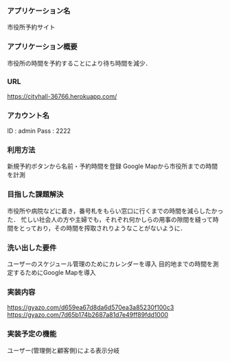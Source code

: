 ### アプリケーション名
  市役所予約サイト

### アプリケーション概要
  市役所の時間を予約することにより待ち時間を減少．

### URL
  https://cityhall-36766.herokuapp.com/

### アカウント名
  ID : admin  Pass : 2222

### 利用方法
  新規予約ボタンから名前・予約時間を登録  Google Mapから市役所までの時間を計測

### 目指した課題解決
  市役所や病院などに着き，番号札をもらい窓口に行くまでの時間を減らしたかった．  忙しい社会人の方や主婦でも，それぞれ何かしらの用事の隙間を縫って時間をとっており，その時間を搾取されりようなことがないように．

### 洗い出した要件
  ユーザーのスケジュール管理のためにカレンダーを導入  目的地までの時間を測定するためにGoogle Mapを導入

### 実装内容
  https://gyazo.com/d659ea67d8da6d570ea3a85230f100c3
  https://gyazo.com/7d65b174b2687a81d7e49ff89fdd1000

### 実装予定の機能
  ユーザー(管理側と顧客側)による表示分岐